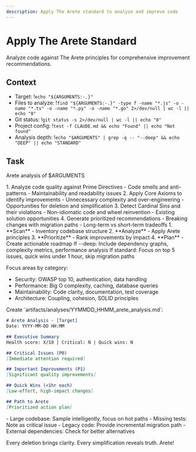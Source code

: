 ```yaml
---
description: Apply The Arete standard to analyze and improve code
---
```


# Apply The Arete Standard

Analyze code against The Arete principles for comprehensive improvement recommendations.

## Context
- Target: !`echo "${ARGUMENTS:-.}"`
- Files to analyze: !`find "${ARGUMENTS:-.}" -type f -name "*.js" -o -name "*.ts" -o -name "*.py" -o -name "*.go" 2>/dev/null | wc -l || echo "0"`
- Git status: !`git status -s 2>/dev/null | wc -l || echo "0"`
- Project config: !`test -f CLAUDE.md && echo "Found" || echo "Not found"`
- Analysis depth: !`echo "$ARGUMENTS" | grep -q -- "--deep" && echo "DEEP" || echo "STANDARD"`

## Task

<task>Arete analysis of $ARGUMENTS</task>

<requirements>
1. Analyze code quality against Prime Directives
   - Code smells and anti-patterns
   - Maintainability and readability issues
2. Apply Core Axioms to identify improvements
   - Unnecessary complexity and over-engineering
   - Opportunities for deletion and simplification
3. Detect Cardinal Sins and their violations
   - Non-idiomatic code and wheel reinvention
   - Existing solution opportunities
4. Generate prioritized recommendations
   - Breaking changes with migration paths
   - Long-term vs short-term tradeoffs
</requirements>

<phases>
1. **Scan** - Inventory codebase structure
2. **Analyze** - Apply Arete principles
3. **Prioritize** - Rank improvements by impact
4. **Plan** - Create actionable roadmap
</phases>

<conditional>
If --deep: Include dependency graphs, complexity metrics, performance analysis
If standard: Focus on top 5 issues, quick wins under 1 hour, skip migration paths

Focus areas by category:
- Security: OWASP top 10, authentication, data handling
- Performance: Big O complexity, caching, database queries  
- Maintainability: Code clarity, documentation, test coverage
- Architecture: Coupling, cohesion, SOLID principles
</conditional>


<output>
Create `artifacts/analyses/YYMMDD_HHMM_arete_analysis.md`:

```markdown
# Arete Analysis - [Target]
Date: YYYY-MM-DD HH:MM

## Executive Summary
Health score: X/10 | Critical: N | Quick wins: N

## Critical Issues (P0)
[Immediate attention required]

## Important Improvements (P1)  
[Significant quality improvements]

## Quick Wins (<1hr each)
[Low-effort, high-impact changes]

## Path to Arete
[Prioritized action plan]
```
</output>

<error-handling>
- Large codebase: Sample intelligently, focus on hot paths
- Missing tests: Note as critical issue
- Legacy code: Provide incremental migration path
- External dependencies: Check for better alternatives
</error-handling>

Every deletion brings clarity. Every simplification reveals truth. Arete!